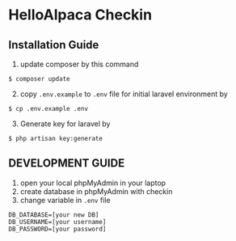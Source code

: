 # HelloAlpaca Checkin

## Installation Guide

1. update composer by this command
```
$ composer update
```
2. copy `.env.example` to `.env` file for initial laravel environment by
```
$ cp .env.example .env
```
3. Generate key for laravel by
```
$ php artisan key:generate
```

## DEVELOPMENT GUIDE

1. open your local phpMyAdmin in your laptop
2. create database in phpMyAdmin with checkin
3. change variable in `.env` file
```
DB_DATABASE=[your new DB]
DB_USERNAME=[your username]
DB_PASSWORD=[your password]
```

